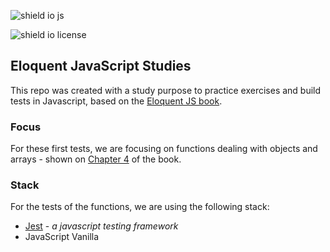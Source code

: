 ![shield io js](https://img.shields.io/badge/eloquent--js-exercises-green)

![shield io license](https://img.shields.io/github/license/vivihumpheys/testes-eloquent-js)

## Eloquent JavaScript Studies

This repo was created with a study purpose to practice exercises and build tests in Javascript, based on the [Eloquent JS book](https://eloquentjavascript.net/).

### Focus
For these first tests, we are focusing on functions dealing with objects and arrays - shown on [Chapter 4](https://eloquentjavascript.net/04_data.html) of the book.

### Stack

For the tests of the functions, we are using the following stack:

- [Jest](https://jestjs.io/) - *a javascript testing framework*
- JavaScript Vanilla
